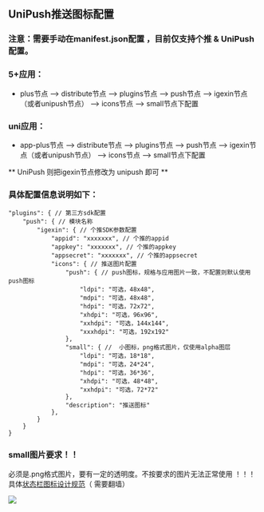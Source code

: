 ## UniPush推送图标配置

### 注意：需要手动在manifest.json配置 ，目前仅支持个推 & UniPush配置。
### 5+应用：
+ plus节点 --> distribute节点 --> plugins节点 --> push节点 --> igexin节点（或者unipush节点） --> icons节点 --> small节点下配置

### uni应用：
+ app-plus节点 --> distribute节点 --> plugins节点 --> push节点 --> igexin节点（或者unipush节点） --> icons节点 --> small节点下配置

** UniPush 则把igexin节点修改为 unipush 即可 **

### 具体配置信息说明如下：
```
"plugins": { // 第三方sdk配置
	"push": { // 模块名称
		"igexin": { // 个推SDK参数配置
			"appid": "xxxxxxx", // 个推的appid
			"appkey": "xxxxxxx", // 个推的appkey
			"appsecret": "xxxxxxx", // 个推的appsecret
			"icons": { // 推送图片配置
				"push": { // push图标，规格与应用图片一致，不配置则默认使用push图标
					"ldpi": "可选，48x48",
					"mdpi": "可选，48x48",
					"hdpi": "可选，72x72",
					"xhdpi": "可选，96x96",
					"xxhdpi": "可选，144x144",
					"xxxhdpi": "可选，192x192"
				},
				"small": { //  小图标，png格式图片，仅使用alpha图层
					"ldpi": "可选，18*18",
					"mdpi": "可选，24*24",
					"hdpi": "可选，36*36",
					"xhdpi": "可选，48*48",
					"xxhdpi": "可选，72*72"
				},
				"description": "推送图标"
			},
		}
	}
}
```
### small图片要求！！
必须是.png格式图片，要有一定的透明度。不按要求的图片无法正常使用 ！！！具体[状态栏图标设计规范](https://developer.android.com/guide/practices/ui_guidelines/icon_design_status_bar)（ 需要翻墙）

![](http://partner-dcloud-native.oss-cn-hangzhou.aliyuncs.com/images/uniapp/push/unipsuh_small_icon_style.png.png)